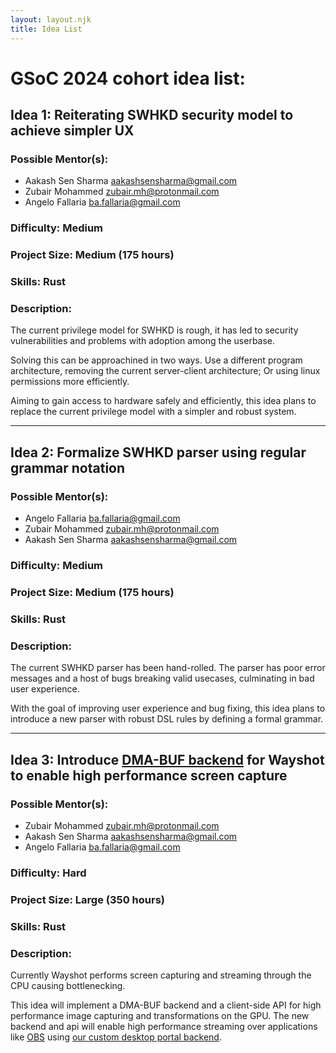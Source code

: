 ```yaml
---
layout: layout.njk
title: Idea List
---
```


# GSoC 2024 cohort idea list:

## Idea 1: Reiterating SWHKD security model to achieve simpler UX

### Possible Mentor(s):

- Aakash Sen Sharma <aakashsensharma@gmail.com>
- Zubair Mohammed <zubair.mh@protonmail.com>
- Angelo Fallaria <ba.fallaria@gmail.com>

### Difficulty: Medium
### Project Size: Medium (175 hours)
### Skills: Rust

### Description:

The current privilege model for SWHKD is rough, it has led to security vulnerabilities and problems with adoption among the userbase.

Solving this can be approachined in two ways. Use a different program architecture, removing the current server-client architecture; Or using linux permissions more efficiently.

Aiming to gain access to hardware safely and efficiently, this idea plans to replace the current privilege model with a simpler and robust system.

---

## Idea 2: Formalize SWHKD parser using regular grammar notation

### Possible Mentor(s):

- Angelo Fallaria <ba.fallaria@gmail.com>
- Zubair Mohammed <zubair.mh@protonmail.com>
- Aakash Sen Sharma <aakashsensharma@gmail.com>

### Difficulty: Medium
### Project Size: Medium (175 hours)
### Skills: Rust

### Description:

The current SWHKD parser has been hand-rolled. The parser has poor error messages and a host of bugs breaking valid usecases, culminating in bad user experience.

With the goal of improving user experience and bug fixing, this idea plans to introduce a new parser with robust DSL rules by defining a formal grammar.

---

## Idea 3: Introduce [DMA-BUF backend](https://wayland.app/protocols/wlr-export-dmabuf-unstable-v1) for Wayshot to enable high performance screen capture

### Possible Mentor(s):

- Zubair Mohammed <zubair.mh@protonmail.com>
- Aakash Sen Sharma <aakashsensharma@gmail.com>
- Angelo Fallaria <ba.fallaria@gmail.com>

### Difficulty: Hard
### Project Size: Large (350 hours)
### Skills: Rust

### Description:

Currently Wayshot performs screen capturing and streaming through the CPU causing bottlenecking.

This idea will implement a DMA-BUF backend and a client-side API for high performance image capturing and transformations on the GPU. The new backend and api will enable high performance streaming over applications like [OBS](https://github.com/obsproject/obs-studio) using [our custom desktop portal backend](https://github.com/waycrate/xdg-desktop-portal-luminous).
